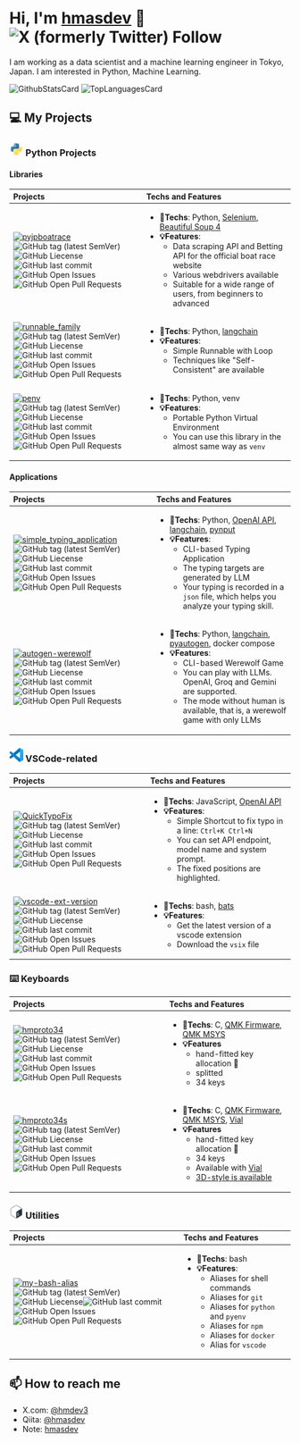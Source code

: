 # Hi, I'm [hmasdev](https://github.com/hmasdev) 👋 ![X (formerly Twitter) Follow](https://img.shields.io/twitter/follow/hmdev3)

I am working as a data scientist and a machine learning engineer in Tokyo, Japan.
I am interested in Python, Machine Learning.

![GithubStatsCard](https://github-readme-stats.vercel.app/api?username=hmasdev&theme=tokyonight&show_icons=true&include_all_commits=true)
![TopLanguagesCard](https://github-readme-stats.vercel.app/api/top-langs/?username=hmasdev&layout=donut&theme=tokyonight)

## 💻 My Projects

### <img src="https://raw.githubusercontent.com/devicons/devicon/master/icons/python/python-original.svg" alt="python" width="25" height="25"/> Python Projects

#### Libraries

| Projects | Techs and Features |
| :--- | :--- |
|[![pyjpboatrace](https://github-readme-stats.vercel.app/api/pin/?username=hmasdev&repo=pyjpboatrace&theme=tokyonight&show_owner=true)](https://github.com/hmasdev/pyjpboatrace)<br>![GitHub tag (latest SemVer)](https://img.shields.io/github/v/tag/hmasdev/pyjpboatrace?sort=semver)![GitHub Liecense](https://img.shields.io/github/license/hmasdev/pyjpboatrace)![GitHub last commit](https://img.shields.io/github/last-commit/hmasdev/pyjpboatrace)<br>![GitHub Open Issues](https://img.shields.io/github/issues/hmasdev/pyjpboatrace)![GitHub Open Pull Requests](https://img.shields.io/github/issues-pr/hmasdev/pyjpboatrace)|<ul><li><b>🔧Techs</b>: Python, <a href="https://github.com/seleniumhq/selenium">Selenium</a>, <a href="https://www.crummy.com/software/BeautifulSoup/">Beautiful Soup 4</a></li><li><b>💡Features</b>: <ul><li>Data scraping API and Betting API for the official boat race website</li><li>Various webdrivers available</li><li>Suitable for a wide range of users, from beginners to advanced</li></ul></li></ul>|
|[![runnable_family](https://github-readme-stats.vercel.app/api/pin/?username=hmasdev&repo=runnable_family&theme=tokyonight&show_owner=true)](https://github.com/hmasdev/runnable_family)<br>![GitHub tag (latest SemVer)](https://img.shields.io/github/v/tag/hmasdev/runnable_family?sort=semver)![GitHub Liecense](https://img.shields.io/github/license/hmasdev/runnable_family)![GitHub last commit](https://img.shields.io/github/last-commit/hmasdev/runnable_family)<br>![GitHub Open Issues](https://img.shields.io/github/issues/hmasdev/runnable_family)![GitHub Open Pull Requests](https://img.shields.io/github/issues-pr/hmasdev/runnable_family)|<ul><li><b>🔧Techs</b>: Python, <a href="https://github.com/langchain-ai/langchain">langchain</a></li><li><b>💡Features</b>:<ul><li>Simple Runnable with Loop</li><li>Techniques like "Self-Consistent" are available</li></ul></li></ul>|
|[![penv](https://github-readme-stats.vercel.app/api/pin/?username=hmasdev&repo=penv&theme=tokyonight&show_owner=true)](https://github.com/hmasdev/penv)<br>![GitHub tag (latest SemVer)](https://img.shields.io/github/v/tag/hmasdev/penv?sort=semver)![GitHub Liecense](https://img.shields.io/github/license/hmasdev/penv)![GitHub last commit](https://img.shields.io/github/last-commit/hmasdev/penv)<br>![GitHub Open Issues](https://img.shields.io/github/issues/hmasdev/penv)![GitHub Open Pull Requests](https://img.shields.io/github/issues-pr/hmasdev/penv)|<ul><li><b>🔧Techs</b>: Python, venv</li><li><b>💡Features</b>:<ul><li>Portable Python Virtual Environment</li><li>You can use this library in the almost same way as `venv`</li></ul></li></ul>|

#### Applications

| Projects | Techs and Features |
| :--- | :--- |
|[![simple_typing_application](https://github-readme-stats.vercel.app/api/pin/?username=hmasdev&repo=simple_typing_application&theme=tokyonight&show_owner=true)](https://github.com/hmasdev/simple_typing_application)<br>![GitHub tag (latest SemVer)](https://img.shields.io/github/v/tag/hmasdev/simple_typing_application?sort=semver)![GitHub Liecense](https://img.shields.io/github/license/hmasdev/simple_typing_application)![GitHub last commit](https://img.shields.io/github/last-commit/hmasdev/simple_typing_application)<br>![GitHub Open Issues](https://img.shields.io/github/issues/hmasdev/simple_typing_application)![GitHub Open Pull Requests](https://img.shields.io/github/issues-pr/hmasdev/simple_typing_application)|<ul><li><b>🔧Techs</b>: Python, <a href="https://openai.com/blog/openai-api">OpenAI API</a>, <a href="https://github.com/langchain-ai/langchain">langchain</a>, <a href="https://github.com/moses-palmer/pynput">pynput</a></li><li><b>💡Features</b>:<ul><li>CLI-based Typing Application</li><li>The typing targets are generated by LLM</li><li>Your typing is recorded in a `json` file, which helps you analyze your typing skill.</li></ul></li></ul>|
|[![autogen-werewolf](https://github-readme-stats.vercel.app/api/pin/?username=hmasdev&repo=autogen-werewolf&theme=tokyonight&show_owner=true)](https://github.com/hmasdev/autogen-werewolf)<br>![GitHub tag (latest SemVer)](https://img.shields.io/github/v/tag/hmasdev/autogen-werewolf?sort=semver)![GitHub Liecense](https://img.shields.io/github/license/hmasdev/autogen-werewolf)![GitHub last commit](https://img.shields.io/github/last-commit/hmasdev/autogen-werewolf)<br>![GitHub Open Issues](https://img.shields.io/github/issues/hmasdev/autogen-werewolf)![GitHub Open Pull Requests](https://img.shields.io/github/issues-pr/hmasdev/autogen-werewolf)|<ul><li><b>🔧Techs</b>: Python, <a href="https://github.com/langchain-ai/langchain">langchain</a>, <a href="https://github.com/microsoft/autogen">pyautogen</a>, docker compose</li><li><b>💡Features</b>:<ul><li>CLI-based Werewolf Game</li><li>You can play with LLMs. OpenAI, Groq and Gemini are supported.</li><li>The mode without human is available, that is, a werewolf game with only LLMs</li></ul></li></ul>|

### <img src="https://raw.githubusercontent.com/devicons/devicon/master/icons/vscode/vscode-original.svg" alt="vscode" width="25" height="25"/> VSCode-related

| Projects | Techs and Features |
| :--- | :--- |
|[![QuickTypoFix](https://github-readme-stats.vercel.app/api/pin/?username=hmasdev&repo=QuickTypoFix&theme=tokyonight&show_owner=true)](https://github.com/hmasdev/QuickTypoFix)<br>![GitHub tag (latest SemVer)](https://img.shields.io/github/v/tag/hmasdev/QuickTypoFix?sort=semver)![GitHub Liecense](https://img.shields.io/github/license/hmasdev/QuickTypoFix)![GitHub last commit](https://img.shields.io/github/last-commit/hmasdev/QuickTypoFix)<br>![GitHub Open Issues](https://img.shields.io/github/issues/hmasdev/QuickTypoFix)![GitHub Open Pull Requests](https://img.shields.io/github/issues-pr/hmasdev/QuickTypoFix)|<ul><li><b>🔧Techs</b>: JavaScript, <a href="https://openai.com/blog/openai-api">OpenAI API</a></li><li><b>💡Features</b>:<ul><li>Simple Shortcut to fix typo in a line: `Ctrl+K Ctrl+N`</li><li>You can set API endpoint, model name and system prompt.</li><li>The fixed positions are highlighted.</li></ul></li></ul>|
|[![vscode-ext-version](https://github-readme-stats.vercel.app/api/pin/?username=hmasdev&repo=vscode-ext-version&theme=tokyonight&show_owner=true)](https://github.com/hmasdev/vscode-ext-version)<br>![GitHub tag (latest SemVer)](https://img.shields.io/github/v/tag/hmasdev/vscode-ext-version?sort=semver)![GitHub Liecense](https://img.shields.io/github/license/hmasdev/vscode-ext-version)![GitHub last commit](https://img.shields.io/github/last-commit/hmasdev/vscode-ext-version)<br>![GitHub Open Issues](https://img.shields.io/github/issues/hmasdev/vscode-ext-version)![GitHub Open Pull Requests](https://img.shields.io/github/issues-pr/hmasdev/vscode-ext-version)|<ul><li><b>🔧Techs</b>: bash, <a href="https://github.com/bats-core/bats-core">bats</a></li><li><b>💡Features</b>:<ul><li>Get the latest version of a vscode extension</li><li>Download the `vsix` file</li></ul></li></ul>|

### ⌨️ Keyboards

| Projects | Techs and Features |
| :--- | :--- |
| [![hmproto34](https://github-readme-stats.vercel.app/api/pin/?username=hmasdev&repo=hmproto34&theme=tokyonight&show_owner=true)](https://github.com/hmasdev/hmproto34)<br>![GitHub tag (latest SemVer)](https://img.shields.io/github/v/tag/hmasdev/hmproto34?sort=semver)![GitHub Liecense](https://img.shields.io/github/license/hmasdev/hmproto34)![GitHub last commit](https://img.shields.io/github/last-commit/hmasdev/hmproto34)<br>![GitHub Open Issues](https://img.shields.io/github/issues/hmasdev/hmproto34)![GitHub Open Pull Requests](https://img.shields.io/github/issues-pr/hmasdev/hmproto34)|<ul><li><b>🔧Techs</b>: C, [QMK Firmware](https://docs.qmk.fm/), [QMK MSYS](https://msys.qmk.fm/)</li><li><b>💡Features</b><ul><li>hand-fitted key allocation :raised_hands:</li><li>splitted</li><li>34 keys</li></ul></li></ul>|
| [![hmproto34s](https://github-readme-stats.vercel.app/api/pin/?username=hmasdev&repo=hmproto34s&theme=tokyonight&show_owner=true)](https://github.com/hmasdev/hmproto34s)<br>![GitHub tag (latest SemVer)](https://img.shields.io/github/v/tag/hmasdev/hmproto34s?sort=semver)![GitHub Liecense](https://img.shields.io/github/license/hmasdev/hmproto34s)![GitHub last commit](https://img.shields.io/github/last-commit/hmasdev/hmproto34s)<br>![GitHub Open Issues](https://img.shields.io/github/issues/hmasdev/hmproto34s)![GitHub Open Pull Requests](https://img.shields.io/github/issues-pr/hmasdev/hmproto34s)|<ul><li><b>🔧Techs</b>: C, [QMK Firmware](https://docs.qmk.fm/), [QMK MSYS](https://msys.qmk.fm/), [Vial](https://vial.rocks/)</li><li><b>💡Features</b><ul><li>hand-fitted key allocation :raised_hands:</li><li>34 keys</li><li>Available with [Vial](https://vial.rocks/)</li><li>[3D-style is available](https://github.com/hmasdev/hmproto34s/blob/main/pics/hmproto34s-3d-style.jpg)</li></ul></li></ul>|

### <img src="https://raw.githubusercontent.com/devicons/devicon/master/icons/bash/bash-original.svg" alt="bash" width="25" height="25"/> Utilities

| Projects | Techs and Features |
| :--- | :--- |
|[![my-bash-alias](https://github-readme-stats.vercel.app/api/pin/?username=hmasdev&repo=my-bash-alias&theme=tokyonight&show_owner=true)](https://github.com/hmasdev/my-bash-alias)<br>![GitHub tag (latest SemVer)](https://img.shields.io/github/v/tag/hmasdev/my-bash-alias?sort=semver)![GitHub Liecense](https://img.shields.io/github/license/hmasdev/my-bash-alias)![GitHub last commit](https://img.shields.io/github/last-commit/hmasdev/my-bash-alias)<br>![GitHub Open Issues](https://img.shields.io/github/issues/hmasdev/my-bash-alias)![GitHub Open Pull Requests](https://img.shields.io/github/issues-pr/hmasdev/my-bash-alias)|<ul><li><b>🔧Techs</b>: bash</li><li><b>💡Features</b>:<ul><li>Aliases for shell commands</li><li>Aliases for `git`</li><li>Aliases for `python` and `pyenv`</li><li>Aliases for `npm`</li><li>Aliases for `docker`</li><li>Alias for `vscode`</li></ul></li></ul>|

## 📫 How to reach me

- X.com: [@hmdev3](https://twitter.com/hmdev3)
- Qiita: [@hmasdev](https://qiita.com/hmasdev)
- Note: [hmasdev](https://note.com/hmasdev)
